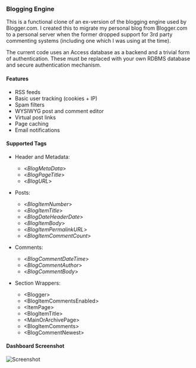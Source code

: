 ### Blogging Engine

This is a functional clone of an ex-version of the blogging engine used by Blogger.com. I created this to migrate my personal blog from Blogger.com to a personal server when the former dropped support for 3rd party commenting systems (including one which I was using at the time).

The current code uses an Access database as a backend and a trivial form of authentication. These must be replaced with your own RDBMS database and secure authentication mechanism.

#### Features

* RSS feeds
* Basic user tracking (cookies + IP)
* Spam filters
* WYSIWYG post and comment editor
* Virtual post links
* Page caching
* Email notifications

#### Supported Tags

* Header and Metadata:

	* <$BlogMetaData$>
	* <$BlogPageTitle$>
	* <$BlogURL$>

* Posts:

	* <$BlogItemNumber$>
	* <$BlogItemTitle$>
	* <$BlogDateHeaderDate$>
	* <$BlogItemBody$>
	* <$BlogItemPermalinkURL$>
	* <$BlogItemCommentCount$>

* Comments:

	* <$BlogCommentDateTime$>
	* <$BlogCommentAuthor$>
	* <$BlogCommentBody$>

* Section Wrappers:

	* \<Blogger\>
	* \<BlogItemCommentsEnabled\>
	* \<ItemPage\>
	* \<BlogItemTitle\>
	* \<MainOrArchivePage\>
	* \<BlogItemComments\>
	* \<BlogCommentNewest\>

#### Dashboard Screenshot

![Screenshot](https://raw.github.com/gtarawneh/blogger-clone/master/Screenshots/screenshot.png "Screenshot")

